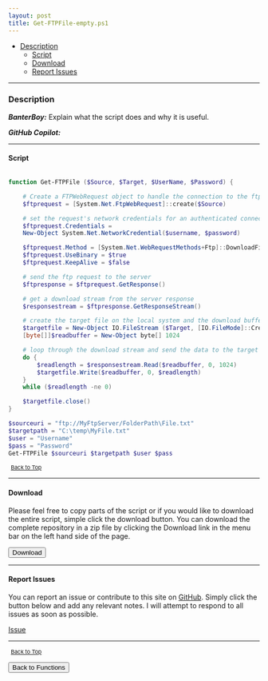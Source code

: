 ```yaml
---
layout: post
title: Get-FTPFile-empty.ps1
---
```


- [Description](#description)
  - [Script](#script)
  - [Download](#download)
  - [Report Issues](#report-issues)

---

### Description

**_BanterBoy:_** Explain what the script does and why it is useful.

**_GitHub Copilot:_**

---

#### Script

```powershell

function Get-FTPFile ($Source, $Target, $UserName, $Password) {

    # Create a FTPWebRequest object to handle the connection to the ftp server
    $ftprequest = [System.Net.FtpWebRequest]::create($Source)

    # set the request's network credentials for an authenticated connection
    $ftprequest.Credentials =
    New-Object System.Net.NetworkCredential($username, $password)

    $ftprequest.Method = [System.Net.WebRequestMethods+Ftp]::DownloadFile
    $ftprequest.UseBinary = $true
    $ftprequest.KeepAlive = $false

    # send the ftp request to the server
    $ftpresponse = $ftprequest.GetResponse()

    # get a download stream from the server response
    $responsestream = $ftpresponse.GetResponseStream()

    # create the target file on the local system and the download buffer
    $targetfile = New-Object IO.FileStream ($Target, [IO.FileMode]::Create)
    [byte[]]$readbuffer = New-Object byte[] 1024

    # loop through the download stream and send the data to the target file
    do {
        $readlength = $responsestream.Read($readbuffer, 0, 1024)
        $targetfile.Write($readbuffer, 0, $readlength)
    }
    while ($readlength -ne 0)

    $targetfile.close()
}

$sourceuri = "ftp://MyFtpServer/FolderPath\File.txt"
$targetpath = "C:\temp\MyFile.txt"
$user = "Username"
$pass = "Password"
Get-FTPFile $sourceuri $targetpath $user $pass
```

<span style="font-size:11px;"><a href="#"><i class="fas fa-caret-up" aria-hidden="true" style="color: white; margin-right:5px;"></i>Back to Top</a></span>

---

#### Download

Please feel free to copy parts of the script or if you would like to download the entire script, simple click the download button. You can download the complete repository in a zip file by clicking the Download link in the menu bar on the left hand side of the page.

<button class="btn" type="submit" onclick="window.open('/PowerShell/functions/Get-FTPFile-empty.ps1')">
    <i class="fa fa-cloud-download-alt">
    </i>
        Download
</button>

---

#### Report Issues

You can report an issue or contribute to this site on <a href="https://github.com/BanterBoy/scripts-blog/issues">GitHub</a>. Simply click the button below and add any relevant notes. I will attempt to respond to all issues as soon as possible.

<!-- Place this tag where you want the button to render. -->

<a class="github-button" href="https://github.com/BanterBoy/scripts-blog/issues/new?title=Get-FTPFile-empty.ps1&body=There is a problem with this function. Please find details below." data-show-count="true" aria-label="Issue BanterBoy/scripts-blog on GitHub">Issue</a>

---

<span style="font-size:11px;"><a href="#"><i class="fas fa-caret-up" aria-hidden="true" style="color: white; margin-right:5px;"></i>Back to Top</a></span>

<a href="/menu/_pages/functions.html">
    <button class="btn">
        <i class='fas fa-reply'>
        </i>
            Back to Functions
    </button>
</a>

[1]: http://ecotrust-canada.github.io/markdown-toc
[2]: https://github.com/googlearchive/code-prettify
